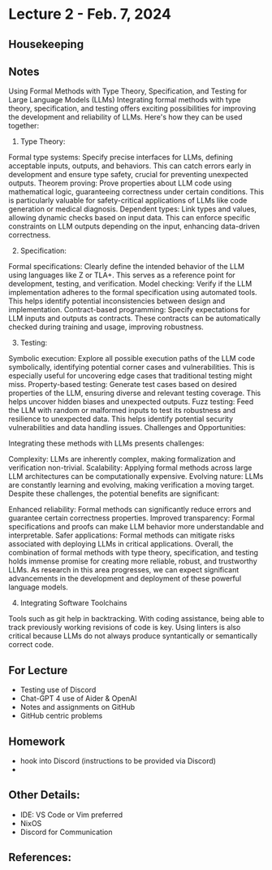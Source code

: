 # Lecture 2 - Feb. 7, 2024

## Housekeeping

## Notes
Using Formal Methods with Type Theory, Specification, and Testing for Large Language Models (LLMs)
Integrating formal methods with type theory, specification, and testing offers exciting possibilities for improving the development and reliability of LLMs. Here's how they can be used together:

1. Type Theory:

Formal type systems: Specify precise interfaces for LLMs, defining acceptable inputs, outputs, and behaviors. This can catch errors early in development and ensure type safety, crucial for preventing unexpected outputs.
Theorem proving: Prove properties about LLM code using mathematical logic, guaranteeing correctness under certain conditions. This is particularly valuable for safety-critical applications of LLMs like code generation or medical diagnosis.
Dependent types: Link types and values, allowing dynamic checks based on input data. This can enforce specific constraints on LLM outputs depending on the input, enhancing data-driven correctness.

2. Specification:

Formal specifications: Clearly define the intended behavior of the LLM using languages like Z or TLA+. This serves as a reference point for development, testing, and verification.
Model checking: Verify if the LLM implementation adheres to the formal specification using automated tools. This helps identify potential inconsistencies between design and implementation.
Contract-based programming: Specify expectations for LLM inputs and outputs as contracts. These contracts can be automatically checked during training and usage, improving robustness.

3. Testing:

Symbolic execution: Explore all possible execution paths of the LLM code symbolically, identifying potential corner cases and vulnerabilities. This is especially useful for uncovering edge cases that traditional testing might miss.
Property-based testing: Generate test cases based on desired properties of the LLM, ensuring diverse and relevant testing coverage. This helps uncover hidden biases and unexpected outputs.
Fuzz testing: Feed the LLM with random or malformed inputs to test its robustness and resilience to unexpected data. This helps identify potential security vulnerabilities and data handling issues.
Challenges and Opportunities:

Integrating these methods with LLMs presents challenges:

Complexity: LLMs are inherently complex, making formalization and verification non-trivial.
Scalability: Applying formal methods across large LLM architectures can be computationally expensive.
Evolving nature: LLMs are constantly learning and evolving, making verification a moving target.
Despite these challenges, the potential benefits are significant:

Enhanced reliability: Formal methods can significantly reduce errors and guarantee certain correctness properties.
Improved transparency: Formal specifications and proofs can make LLM behavior more understandable and interpretable.
Safer applications: Formal methods can mitigate risks associated with deploying LLMs in critical applications.
Overall, the combination of formal methods with type theory, specification, and testing holds immense promise for creating more reliable, robust, and trustworthy LLMs. As research in this area progresses, we can expect significant advancements in the development and deployment of these powerful language models.

4. Integrating Software Toolchains

Tools such as git help in backtracking. With coding assistance, being able to track previously working revisions of code is key. Using linters is also critical because LLMs do not always produce syntantically or semantically correct code. 


## For Lecture
- Testing use of Discord
- Chat-GPT 4 use of Aider & OpenAI
- Notes and assignments on GitHub
- GitHub centric problems

## Homework
- hook into Discord (instructions to be provided via Discord)
- 

## Other Details:
- IDE: VS Code or Vim preferred
- NixOS
- Discord for Communication

## References:
